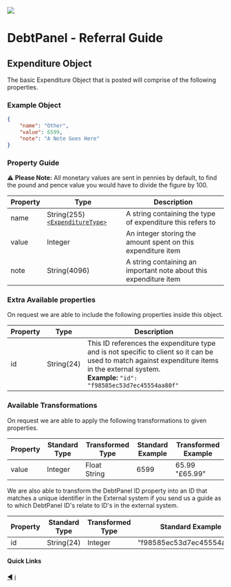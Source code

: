 ![](https://s3.eu-west-2.amazonaws.com/cdn.debtpanel.co.uk/images/green-white.jpg)

# DebtPanel - Referral Guide

## Expenditure Object

The basic Expenditure Object that is posted will comprise of the following properties.

### Example Object

``` json
{
    "name": "Other",
    "value": 6599,
    "note": "A Note Goes Here"
}
```

### Property Guide

:warning: **Please Note:** All monetary values are sent in pennies by default, to find the pound and pence value you would have to divide the figure by 100.

Property | Type | Description
--- | --- | ---
name | String(255)[`<ExpenditureType>`](../types/expenditure.md) | A string containing the type of expenditure this refers to
value | Integer | An integer storing the amount spent on this expenditure item
note | String(4096) | A string containing an important note about this expenditure item

### Extra Available properties

On request we are able to include the following properties inside this object.

Property | Type | Description
--- | --- | ---
id | String(24) | This ID references the expenditure type and is not specific to client so it can be used to match against expenditure items in the external system.<br />**Example:** `"id": "f98585ec53d7ec45554aa80f"`

### Available Transformations

On request we are able to apply the following transformations to given properties.

Property | Standard Type | Transformed Type | Standard Example | Transformed Example
--- | --- | --- | --- | ---
value | Integer | Float<br />String | 6599 | 65.99<br />"£65.99"

We are also able to transform the DebtPanel ID property into an ID that matches a unique identifier in the External system if you send us a guide as to which DebtPanel ID's relate to ID's in the external system.

Property | Standard Type | Transformed Type | Standard Example | Transformed Example
--- | --- | --- | --- | ---
id | String(24) | Integer | "f98585ec53d7ec45554aa80f" | 37

#### Quick Links

[:arrow_backward:](client.md) [:information_source:](../readme.md)